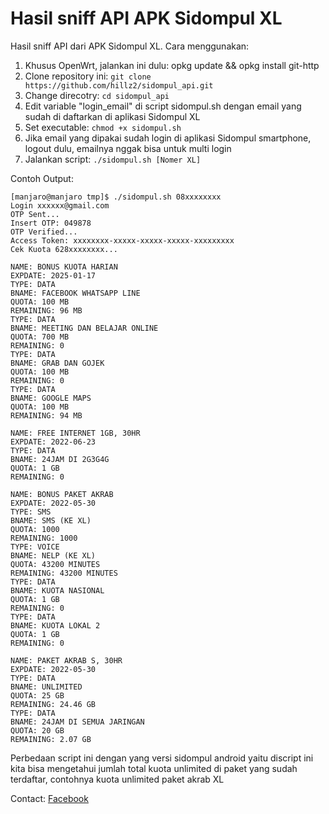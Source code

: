 # Hasil sniff API APK Sidompul XL
Hasil sniff API dari APK Sidompul XL. Cara menggunakan:
1. Khusus OpenWrt, jalankan ini dulu: opkg update && opkg install git-http
2. Clone repository ini: `git clone https://github.com/hillz2/sidompul_api.git`
3. Change direcotry: `cd sidompul_api`
4. Edit variable "login_email" di script sidompul.sh dengan email yang sudah di daftarkan di aplikasi Sidompul XL
5. Set executable: `chmod +x sidompul.sh`
6. Jika email yang dipakai sudah login di aplikasi Sidompul smartphone, logout dulu, emailnya nggak bisa untuk multi login
7. Jalankan script: `./sidompul.sh [Nomer XL]`

Contoh Output:
```
[manjaro@manjaro tmp]$ ./sidompul.sh 08xxxxxxxx
Login xxxxxx@gmail.com
OTP Sent...       
Insert OTP: 049878
OTP Verified...
Access Token: xxxxxxxx-xxxxx-xxxxx-xxxxx-xxxxxxxxx
Cek Kuota 628xxxxxxxx...

NAME: BONUS KUOTA HARIAN
EXPDATE: 2025-01-17
TYPE: DATA
BNAME: FACEBOOK WHATSAPP LINE
QUOTA: 100 MB
REMAINING: 96 MB
TYPE: DATA
BNAME: MEETING DAN BELAJAR ONLINE
QUOTA: 700 MB
REMAINING: 0
TYPE: DATA
BNAME: GRAB DAN GOJEK
QUOTA: 100 MB
REMAINING: 0
TYPE: DATA
BNAME: GOOGLE MAPS
QUOTA: 100 MB
REMAINING: 94 MB

NAME: FREE INTERNET 1GB, 30HR
EXPDATE: 2022-06-23
TYPE: DATA
BNAME: 24JAM DI 2G3G4G
QUOTA: 1 GB
REMAINING: 0

NAME: BONUS PAKET AKRAB
EXPDATE: 2022-05-30
TYPE: SMS
BNAME: SMS (KE XL)
QUOTA: 1000
REMAINING: 1000
TYPE: VOICE
BNAME: NELP (KE XL)
QUOTA: 43200 MINUTES
REMAINING: 43200 MINUTES
TYPE: DATA
BNAME: KUOTA NASIONAL
QUOTA: 1 GB
REMAINING: 0
TYPE: DATA
BNAME: KUOTA LOKAL 2
QUOTA: 1 GB
REMAINING: 0

NAME: PAKET AKRAB S, 30HR
EXPDATE: 2022-05-30
TYPE: DATA
BNAME: UNLIMITED
QUOTA: 25 GB
REMAINING: 24.46 GB
TYPE: DATA
BNAME: 24JAM DI SEMUA JARINGAN
QUOTA: 20 GB
REMAINING: 2.07 GB
```

Perbedaan script ini dengan yang versi sidompul android yaitu discript ini kita bisa mengetahui jumlah total kuota unlimited di paket yang sudah terdaftar, contohnya kuota unlimited paket akrab XL

Contact: [Facebook](https://fb.me/galihpa)
